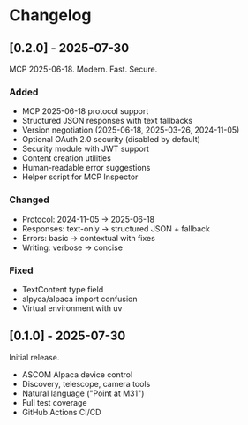 # Changelog

## [0.2.0] - 2025-07-30

MCP 2025-06-18. Modern. Fast. Secure.

### Added
- MCP 2025-06-18 protocol support
- Structured JSON responses with text fallbacks
- Version negotiation (2025-06-18, 2025-03-26, 2024-11-05)
- Optional OAuth 2.0 security (disabled by default)
- Security module with JWT support
- Content creation utilities
- Human-readable error suggestions
- Helper script for MCP Inspector

### Changed
- Protocol: 2024-11-05 → 2025-06-18
- Responses: text-only → structured JSON + fallback
- Errors: basic → contextual with fixes
- Writing: verbose → concise

### Fixed
- TextContent type field
- alpyca/alpaca import confusion
- Virtual environment with uv

## [0.1.0] - 2025-07-30

Initial release.

- ASCOM Alpaca device control
- Discovery, telescope, camera tools
- Natural language ("Point at M31")
- Full test coverage
- GitHub Actions CI/CD